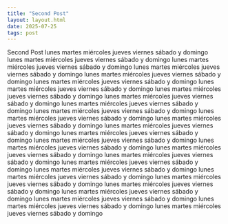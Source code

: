 ```yaml
---
title: "Second Post"
layout: layout.html
date: 2025-07-25
tags: post
---
```


Second Post
lunes martes miércoles jueves viernes sábado y domingo
lunes martes miércoles jueves viernes sábado y domingo
lunes martes miércoles jueves viernes sábado y domingo
lunes martes miércoles jueves viernes sábado y domingo
lunes martes miércoles jueves viernes sábado y domingo
lunes martes miércoles jueves viernes sábado y domingo
lunes martes miércoles jueves viernes sábado y domingo
lunes martes miércoles jueves viernes sábado y domingo
lunes martes miércoles jueves viernes sábado y domingo
lunes martes miércoles jueves viernes sábado y domingo
lunes martes miércoles jueves viernes sábado y domingo
lunes martes miércoles jueves viernes sábado y domingo
lunes martes miércoles jueves viernes sábado y domingo
lunes martes miércoles jueves viernes sábado y domingo
lunes martes miércoles jueves viernes sábado y domingo
lunes martes miércoles jueves viernes sábado y domingo
lunes martes miércoles jueves viernes sábado y domingo
lunes martes miércoles jueves viernes sábado y domingo
lunes martes miércoles jueves viernes sábado y domingo
lunes martes miércoles jueves viernes sábado y domingo
lunes martes miércoles jueves viernes sábado y domingo
lunes martes miércoles jueves viernes sábado y domingo
lunes martes miércoles jueves viernes sábado y domingo
lunes martes miércoles jueves viernes sábado y domingo
lunes martes miércoles jueves viernes sábado y domingo
lunes martes miércoles jueves viernes sábado y domingo
lunes martes miércoles jueves viernes sábado y domingo
lunes martes miércoles jueves viernes sábado y domingo
